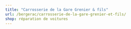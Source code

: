 ```yaml
---
title: "Carrosserie de la Gare Grenier & fils"
url: /bergerac/carrosserie-de-la-gare-grenier-et-fils/
shop: réparation de voitures
---
```

